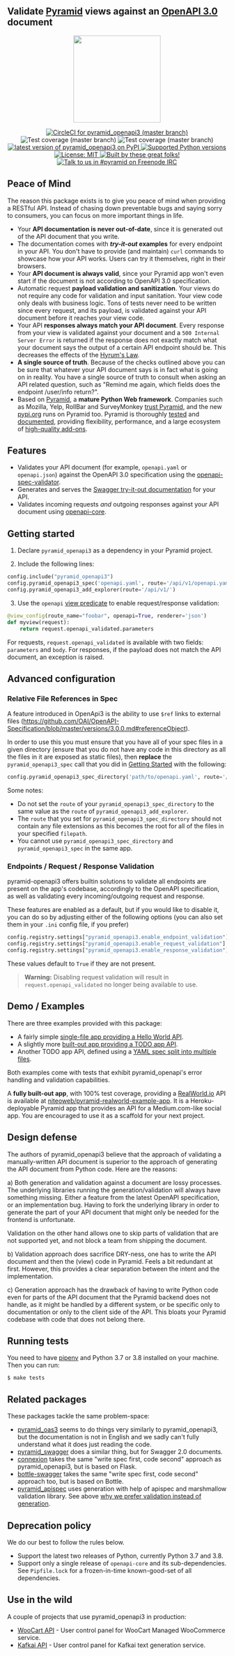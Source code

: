 ## Validate [Pyramid](https://trypyramid.com) views against an [OpenAPI 3.0](https://swagger.io/specification/) document

<p align="center">
  <img height="200" src="https://github.com/Pylons/pyramid_openapi3/blob/master/header.jpg?raw=true" />
</p>

<p align="center">
  <a href="https://circleci.com/gh/Pylons/pyramid_openapi3">
    <img alt="CircleCI for pyramid_openapi3 (master branch)"
         src="https://circleci.com/gh/Pylons/pyramid_openapi3.svg?style=shield">
  </a>
  <img alt="Test coverage (master branch)"
       src="https://img.shields.io/badge/tests_coverage-100%25-brightgreen.svg">
  <img alt="Test coverage (master branch)"
       src="https://img.shields.io/badge/types_coverage-100%25-brightgreen.svg">
  <a href="https://pypi.org/project/pyramid_openapi3/">
    <img alt="latest version of pyramid_openapi3 on PyPI"
         src="https://img.shields.io/pypi/v/pyramid_openapi3.svg">
  </a>
  <a href="https://pypi.org/project/pyramid_openapi3/">
    <img alt="Supported Python versions"
         src="https://img.shields.io/pypi/pyversions/pyramid_openapi3.svg">
  </a>
  <a href="https://github.com/Pylons/pyramid_openapi3/blob/master/LICENSE">
    <img alt="License: MIT"
         src="https://img.shields.io/badge/License-MIT-yellow.svg">
  </a>
  <a href="https://github.com/Pylons/pyramid_openapi3/graphs/contributors">
    <img alt="Built by these great folks!"
         src="https://img.shields.io/github/contributors/Pylons/pyramid_openapi3.svg">
  </a>
  <a href="https://webchat.freenode.net/?channels=pyramid">
    <img alt="Talk to us in #pyramid on Freenode IRC"
         src="https://img.shields.io/badge/irc-freenode-blue.svg">
  </a>
</p>

## Peace of Mind

The reason this package exists is to give you peace of mind when providing a RESTful API. Instead of chasing down preventable bugs and saying sorry to consumers, you can focus on more important things in life.

- Your **API documentation is never out-of-date**, since it is generated out of the API document that you write.
- The documentation comes with **_try-it-out_ examples** for every endpoint in your API. You don't have to provide (and maintain) `curl` commands to showcase how your API works. Users can try it themselves, right in their browsers.
- Your **API document is always valid**, since your Pyramid app won't even start if the document is not according to OpenAPI 3.0 specification.
- Automatic request **payload validation and sanitization**. Your views do not require any code for validation and input sanitation. Your view code only deals with business logic. Tons of tests never need to be written since every request, and its payload, is validated against your API document before it reaches your view code.
- Your API **responses always match your API document**. Every response from your view is validated against your document and a `500 Internal Server Error` is returned if the response does not exactly match what your document says the output of a certain API endpoint should be. This decreases the effects of the [Hyrum's Law](https://www.hyrumslaw.com).
- **A single source of truth**. Because of the checks outlined above you can be sure that whatever your API document says is in fact what is going on in reality. You have a single source of truth to consult when asking an API related question, such as "Remind me again, which fields does the endpoint /user/info return?".
- Based on [Pyramid](https://trypyramid.com), a **mature Python Web framework**. Companies such as Mozilla, Yelp, RollBar and SurveyMonkey [trust Pyramid](https://trypyramid.com/community-powered-by-pyramid.html), and the new [pypi.org](https://github.com/pypa/warehouse) runs on Pyramid too. Pyramid is thoroughly [tested](https://travis-ci.org/Pylons/pyramid) and [documented](http://docs.pylonsproject.org/projects/pyramid/en/latest/), providing flexibility, performance, and a large ecosystem of [high-quality add-ons](https://trypyramid.com/extending-pyramid.html).

## Features

- Validates your API document (for example, `openapi.yaml` or `openapi.json`) against the OpenAPI 3.0 specification using the [openapi-spec-validator](https://github.com/p1c2u/openapi-spec-validator).
- Generates and serves the [Swagger try-it-out documentation](https://swagger.io/tools/swagger-ui/) for your API.
- Validates incoming requests *and* outgoing responses against your API document using [openapi-core](https://github.com/p1c2u/openapi-core).


## Getting started

1. Declare `pyramid_openapi3` as a dependency in your Pyramid project.

2. Include the following lines:

```python
config.include("pyramid_openapi3")
config.pyramid_openapi3_spec('openapi.yaml', route='/api/v1/openapi.yaml')
config.pyramid_openapi3_add_explorer(route='/api/v1/')
```

3. Use the `openapi` [view predicate](https://docs.pylonsproject.org/projects/pyramid/en/latest/narr/viewconfig.html#view-configuration-parameters) to enable request/response validation:

```python
@view_config(route_name="foobar", openapi=True, renderer='json')
def myview(request):
    return request.openapi_validated.parameters
```

For requests, `request.openapi_validated` is available with two fields: `parameters` and `body`.
For responses, if the payload does not match the API document, an exception is raised.

## Advanced configuration

### Relative File References in Spec

A feature introduced in OpenApi3 is the ability to use `$ref` links to external files (https://github.com/OAI/OpenAPI-Specification/blob/master/versions/3.0.0.md#referenceObject).

In order to use this you must ensure that you have all of your spec files in a given directory (ensure that you do not have any code in this directory as all the files in it are exposed as static files), then **replace** the `pyramid_openapi3_spec` call that you did in [Getting Started](#getting-started) with the following:

```python
config.pyramid_openapi3_spec_directory('path/to/openapi.yaml', route='/api/v1/spec')
```

Some notes:

- Do not set the `route` of your `pyramid_openapi3_spec_directory` to the same value as the `route` of `pyramid_openapi3_add_explorer`.
- The `route` that you set for `pyramid_openapi3_spec_directory` should not contain any file extensions as this becomes the root for all of the files in your specified `filepath`.
- You cannot use `pyramid_openapi3_spec_directory` and `pyramid_openapi3_spec` in the same app.

### Endpoints / Request / Response Validation

pyramid-openapi3 offers builtin solutions to validate all endpoints are present on the
app's codebase, accordingly to the OpenAPI specification, as well as validating every
incoming/outgoing request and response.

These features are enabled as a default, but if you would like to disable it, you can
do so by adjusting either of the following options (you can also set them in your
`.ini` config file, if you prefer)

```python
config.registry.settings["pyramid_openapi3.enable_endpoint_validation"] = False
config.registry.settings["pyramid_openapi3.enable_request_validation"] = False
config.registry.settings["pyramid_openapi3.enable_response_validation"] = False
```

These values default to `True` if they are not present.

> **Warning:**
Disabling request validation will result in `request.openapi_validated` no longer being available to use.

## Demo / Examples

There are three examples provided with this package:
* A fairly simple [single-file app providing a Hello World API](https://github.com/Pylons/pyramid_openapi3/tree/master/examples/singlefile).
* A slightly more [built-out app providing a TODO app API](https://github.com/Pylons/pyramid_openapi3/tree/master/examples/todoapp).
* Another TODO app API, defined using a [YAML spec split into multiple files](https://github.com/Pylons/pyramid_openapi3/tree/master/examples/splitfile).

Both examples come with tests that exhibit pyramid_openapi's error handling and validation capabilities.

A **fully built-out app**, with 100% test coverage, providing a [RealWorld.io](https://realworld.io) API is available at [niteoweb/pyramid-realworld-example-app](https://github.com/niteoweb/pyramid-realworld-example-app). It is a Heroku-deployable Pyramid app that provides an API for a Medium.com-like social app. You are encouraged to use it as a scaffold for your next project.


## Design defense

The authors of pyramid_openapi3 believe that the approach of validating a manually-written API document is superior to the approach of generating the API document from Python code. Here are the reasons:

a) Both generation and validation against a document are lossy processes. The underlying libraries running the generation/validation will always have something missing. Either a feature from the latest OpenAPI specification, or an implementation bug. Having to fork the underlying library in order to generate the part of your API document that might only be needed for the frontend is unfortunate.

   Validation on the other hand allows one to skip parts of validation that are not supported yet, and not block a team from shipping the document.

b) Validation approach does sacrifice DRY-ness, one has to write the API document and then the (view) code in Pyramid. Feels a bit redundant at first. However, this provides a clear separation between the intent and the implementation.

c) Generation approach has the drawback of having to write Python code even for parts of the API document that the Pyramid backend does not handle, as it might be handled by a different system, or be specific only to documentation or only to the client side of the API. This bloats your Pyramid codebase with code that does not belong there.

## Running tests

You need to have [pipenv](https://pipenv.readthedocs.io/) and Python 3.7 or 3.8 installed on your machine. Then you can run:

    $ make tests

## Related packages

These packages tackle the same problem-space:

- [pyramid_oas3](https://github.com/kazuki/pyramid-oas3) seems to do things very similarly to pyramid_openapi3, but the documentation is not in English and we sadly can't fully understand what it does just reading the code.
- [pyramid_swagger](https://github.com/striglia/pyramid_swagger) does a similar
  thing, but for Swagger 2.0 documents.
- [connexion](https://github.com/zalando/connexion) takes the same "write spec first, code second" approach as pyramid_openapi3, but is based on Flask.
- [bottle-swagger](https://github.com/ampedandwired/bottle-swagger) takes the same "write spec first, code second" approach too, but is based on Bottle.
- [pyramid_apispec](https://github.com/ergo/pyramid_apispec) uses generation with
  help of apispec and marshmallow validation library. See above [why we prefer validation instead of generation](#design-defense).

## Deprecation policy

We do our best to follow the rules below.

* Support the latest two releases of Python, currently Python 3.7 and 3.8.
* Support only a single release of `openapi-core` and its sub-dependencies. See `Pipfile.lock` for a frozen-in-time known-good-set of all dependencies.

## Use in the wild

A couple of projects that use pyramid_openapi3 in production:

- [WooCart API](https://app.woocart.com/api/v1/) - User control panel for WooCart Managed WooCommerce service.
- [Kafkai API](https://app.kafkai.com/api/v1) - User control panel for Kafkai text generation service.
